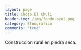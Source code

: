```yaml
---
layout: page
title: Chozo El Chuli
header-img: /img/fondo-azul.png
category: Etnográfico
comments: 'true'
---
```



Construcción rural en piedra seca.
